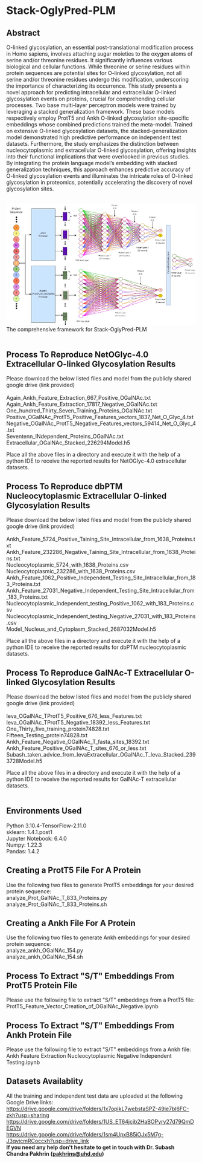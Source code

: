 # Stack-OglyPred-PLM

## Abstract

O-linked glycosylation, an essential post-translational modification process in Homo sapiens, involves attaching sugar moieties to the oxygen atoms of serine and/or threonine residues. It significantly influences various biological and cellular functions. While threonine or serine residues within protein sequences are potential sites for O-linked glycosylation, not all serine and/or threonine residues undergo this modification, underscoring the importance of characterizing its occurrence. This study presents a novel approach for predicting intracellular and extracellular O-linked glycosylation events on proteins, crucial for comprehending cellular processes. Two base multi-layer perceptron models were trained by leveraging a stacked generalization framework. These base models respectively employ ProtT5 and Ankh O-linked glycosylation site-specific embeddings whose combined predictions trained the meta-model. Trained on extensive O-linked glycosylation datasets, the stacked-generalization model demonstrated high predictive performance on independent test datasets. Furthermore, the study emphasizes the distinction between nucleocytoplasmic and extracellular O-linked glycosylation, offering insights into their functional implications that were overlooked in previous studies. By integrating the protein language model’s embedding with stacked generalization techniques, this approach enhances predictive accuracy of O-linked glycosylation events and illuminates the intricate roles of O-linked glycosylation in proteomics, potentially accelerating the discovery of novel glycosylation sites.

<br>
<img max-width = 100% alt="image" src="https://github.com/PakhrinLab/Stack-OglyPred-PLM/blob/main/Stack-OglyPred-PLM.jpg">
The comprehensive framework for Stack-OglyPred-PLM
<br>
<br>

## Process To Reproduce NetOGlyc-4.0 Extracellular O-linked Glycosylation Results
Please download the below listed files and model from the publicly shared google drive (link provided) 
<br>
<br>
Again_Ankh_Feature_Extraction_667_Positive_OGalNAc.txt
<br>
Again_Ankh_Feature_Extraction_17817_Negative_OGalNAc.txt
<br>
One_hundred_Thirty_Seven_Training_Proteins_OGalNAc.txt
<br>
Positive_OGalNAc_ProtT5_Positive_Features_vectors_1837_Net_O_Glyc_4.txt
<br>
Negative_OGalNAc_ProtT5_Negative_Features_vectors_59414_Net_O_Glyc_4.txt
<br>
Seventenn_INdependent_Proteins_OGalNAc.txt
<br>
Extracellular_OGalNAc_Stacked_226294Model.h5
<br>

Place all the above files in a directory and execute it with the help of a python IDE to receive the reported results for NetOGlyc-4.0 extracellular datasets.


## Process To Reproduce dbPTM Nucleocytoplasmic Extracellular O-linked Glycosylation Results
Please download the below listed files and model from the publicly shared google drive (link provided) 
<br>
<br>
Ankh_Feature_5724_Positive_Taining_Site_Intracellular_from_1638_Proteins.txt
<br>
Ankh_Feature_232286_Negative_Taining_Site_Intracellular_from_1638_Proteins.txt
<br>
Nucleocytoplasmic_5724_with_1638_Proteins.csv
<br>
Nucleocytoplasmic_232286_with_1638_Proteins.csv
<br>
Ankh_Feature_1062_Positive_Independent_Testing_Site_Intracellular_from_183_Proteins.txt
<br>
Ankh_Feature_27031_Negative_Independent_Testing_Site_Intracellular_from_183_Proteins.txt
<br>
Nucleocytoplasmic_Independent_testing_Positive_1062_with_183_Proteins.csv
<br>
Nucleocytoplasmic_Independent_testing_Negative_27031_with_183_Proteins.csv
<br>
Model_Nucleus_and_Cytoplasm_Stacked_2687032Model.h5
<br>

Place all the above files in a directory and execute it with the help of a python IDE to receive the reported results for  dbPTM nucleocytoplasmic datasets.

## Process To Reproduce GalNAc-T Extracellular O-linked Glycosylation Results
Please download the below listed files and model from the publicly shared google drive (link provided) 
<br>
<br>
Ieva_OGalNAc_TProtT5_Positive_676_less_Features.txt
<br>
Ieva_OGalNAc_TProtT5_Negative_18392_less_Features.txt
<br>
One_Thirty_five_training_protein74828.txt
<br>
Fifteen_Testing_protein74828.txt
<br>
Ankh_Feature_Negative_OGalNAc_T_fasta_sites_18392.txt
<br>
Ankh_Feature_Positive_OGalNAc_T_sites_676_or_less.txt
<br>
Subash_taken_advice_from_IevaExtracellular_OGalNAc_T_Ieva_Stacked_2393728Model.h5
<br>

Place all the above files in a directory and execute it with the help of a python IDE to receive the reported results for GalNAc-T extracellular datasets.
<br>
<br>

## Environments Used
Python 3.10.4-TensorFlow-2.11.0
<br>
sklearn: 1.4.1.post1
<br>
Jupyter Notebook: 6.4.0
<br>
Numpy: 1.22.3
<br>
Pandas: 1.4.2

## Creating a ProtT5 File For A Protein
Use the following two files to generate ProtT5 embeddings for your desired protein sequence:
<br>
analyze_Prot_GalNAc_T_833_Proteins.py
<br>
analyze_Prot_GalNAc_T_833_Proteins.sh


## Creating a Ankh File For A Protein
Use the following two files to generate Ankh embeddings for your desired protein sequence:
<br>
analyze_ankh_OGalNAc_154.py
<br>
analyze_ankh_OGalNAc_154.sh

## Process To Extract "S/T" Embeddings From ProtT5 Protein File
Please use the following file to extract "S/T" embeddings from a ProtT5 file:
<br>
ProtT5_Feature_Vector_Creation_of_OGalNAc_Negative.ipynb
<br>

## Process To Extract "S/T" Embeddings From Ankh Protein File
Please use the following file to extract "S/T" embeddings from a Ankh file:
<br>
Ankh Feature Extraction Nucleocytoplasmic Negative Independent Testing.ipynb
<br>

## Datasets Availablity
All the training and independent test data are uploaded at the following Google Drive links:
https://drive.google.com/drive/folders/1x7oplkL7webstaSPZ-49ie7bl6FC-zkh?usp=sharing
<br>
https://drive.google.com/drive/folders/1US_ET64jcjb2HaBOPyry27d79QmDEGVN
<br>
https://drive.google.com/drive/folders/1sm4UpxB85iOJx5M7g-J3qvicmRCoccxh?usp=drive_link
<br>
**If you need any help don't hesitate to get in touch with Dr. Subash Chandra Pakhrin (pakhrins@uhd.edu)**
